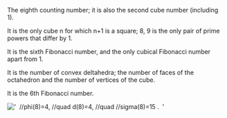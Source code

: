 The eighth counting number; it is also the second cube number (including
1).

It is the only cube n for which n+1 is a square; 8, 9 is the only pair
of prime powers that differ by 1.

It is the sixth Fibonacci number, and the only cubical Fibonacci number
apart from 1.

It is the number of convex deltahedra; the number of faces of the
octahedron and the number of vertices of the cube.

It is the 6th Fibonacci number.

!['  //phi(8)=4, //quad d(8)=4, //quad //sigma(8)=15 .  '](../dictionary/equation_images/860.1..png)
